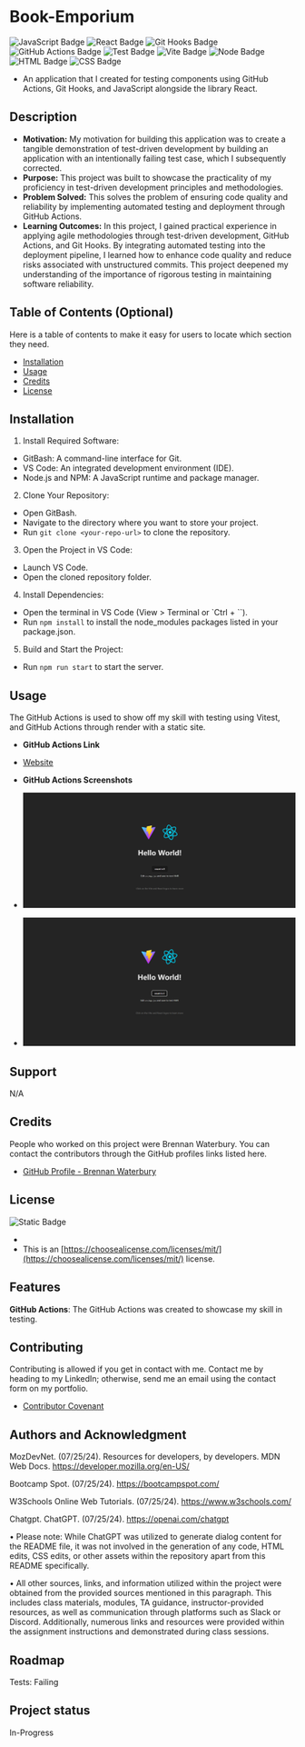 # Book-Emporium

![JavaScript Badge](<https://img.shields.io/badge/JavaScript-(30%25)-yellow>)
![React Badge](<https://img.shields.io/badge/React-(30%25)-blue>)
![Git Hooks Badge](<https://img.shields.io/badge/Hooks-(10%25)-darkorange>)
![GitHub Actions Badge](<https://img.shields.io/badge/Actions-(10%25)-darkred>)
![Test Badge](<https://img.shields.io/badge/Test-(Passing)-brightgreen>)
![Vite Badge](<https://img.shields.io/badge/Vite-(5%25)-purple>)
![Node Badge](<https://img.shields.io/badge/Node.js-(5%25)-green>)
![HTML Badge](<https://img.shields.io/badge/HTML-(5%25)-red>)
![CSS Badge](<https://img.shields.io/badge/CSS-(5%25)-darkblue>)

- An application that I created for testing components using GitHub Actions, Git Hooks, and JavaScript alongside the library React.

## Description

- <strong>Motivation:</strong> My motivation for building this application was to create a tangible demonstration of test-driven development by building an application with an intentionally failing test case, which I subsequently corrected.
- <strong>Purpose:</strong> This project was built to showcase the practicality of my proficiency in test-driven development principles and methodologies.
- <strong>Problem Solved:</strong> This solves the problem of ensuring code quality and reliability by implementing automated testing and deployment through GitHub Actions.
- <strong>Learning Outcomes:</strong> In this project, I gained practical experience in applying agile methodologies through test-driven development, GitHub Actions, and Git Hooks. By integrating automated testing into the deployment pipeline, I learned how to enhance code quality and reduce risks associated with unstructured commits. This project deepened my understanding of the importance of rigorous testing in maintaining software reliability.

## Table of Contents (Optional)

Here is a table of contents to make it easy for users to locate which section they need.

- [Installation](#installation)
- [Usage](#usage)
- [Credits](#credits)
- [License](#license)

## Installation

1. Install Required Software:

- GitBash: A command-line interface for Git.
- VS Code: An integrated development environment (IDE).
- Node.js and NPM: A JavaScript runtime and package manager.

2. Clone Your Repository:

- Open GitBash.
- Navigate to the directory where you want to store your project.
- Run `git clone <your-repo-url>` to clone the repository.

3. Open the Project in VS Code:

- Launch VS Code.
- Open the cloned repository folder.

4. Install Dependencies:

- Open the terminal in VS Code (View > Terminal or `Ctrl + ``).
- Run `npm install` to install the node_modules packages listed in your package.json.

5. Build and Start the Project:

- Run `npm run start` to start the server.

## Usage

The GitHub Actions is used to show off my skill with testing using Vitest, and GitHub Actions through render with a static site.

- <strong>GitHub Actions Link</strong>

- [Website](https://github-actions-ydbo.onrender.com)

- <strong>GitHub Actions Screenshots</strong>

- ![Screenshot](./src/assets/Live.png)
- ![Screenshot](./src/assets/Clicked.png)

## Support

N/A

## Credits

People who worked on this project were Brennan Waterbury. You can contact the contributors through the GitHub profiles links listed here.

- <a href="https://github.com/bwater47" alt="GitHub Link">GitHub Profile - Brennan Waterbury</a>

## License

![Static Badge](https://img.shields.io/badge/MIT-License-Blue)

-
- This is an [https://choosealicense.com/licenses/mit/](https://choosealicense.com/licenses/mit/) license.

## Features

<strong>GitHub Actions</strong>: The GitHub Actions was created to showcase my skill in testing.

## Contributing

Contributing is allowed if you get in contact with me. Contact me by heading to my LinkedIn; otherwise, send me an email using the contact form on my portfolio.

- [Contributor Covenant](https://www.contributor-covenant.org/)

## Authors and Acknowledgment

MozDevNet. (07/25/24). Resources for developers, by developers. MDN Web Docs. https://developer.mozilla.org/en-US/

Bootcamp Spot. (07/25/24). https://bootcampspot.com/

W3Schools Online Web Tutorials. (07/25/24). https://www.w3schools.com/

Chatgpt. ChatGPT. (07/25/24). https://openai.com/chatgpt

• Please note: While ChatGPT was utilized to generate dialog content for the README file, it was not involved in the generation of any code, HTML edits, CSS edits, or other assets within the repository apart from this README specifically.

• All other sources, links, and information utilized within the project were obtained from the provided sources mentioned in this paragraph. This includes class materials, modules, TA guidance, instructor-provided resources, as well as communication through platforms such as Slack or Discord. Additionally, numerous links and resources were provided within the assignment instructions and demonstrated during class sessions.

## Roadmap

Tests: Failing

## Project status

In-Progress